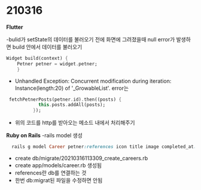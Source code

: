 210316
===============
<b>Flutter</b>

-bulid가 setState의 데이터를 불러오기 전에 화면에 그려졌을때 null error가 발생하면 build 안에서 데이터를 불러오기
```dart
Widget build(context) {
    Petner petner = widget.petner;
    }                          
 ```
- Unhandled Exception: Concurrent modification during iteration: Instance(length:20) of '_GrowableList'. error는

```dart
 fetchPetnerPosts(petner.id).then((posts) {
            this.posts.addAll(posts);
          });
 ```
 - 위의 코드를 http를 받아오는 메소드 내에서 처리해주기


<b>Ruby on Rails</b>
-rails model 생성
```ruby
  rails g model Career petner:references icon title image completed_at:date confirmed:boolean
 ```
- create    db/migrate/20210316113309_create_careers.rb
- create    app/models/career.rb 생성됨
- references란 db를 연결하는 것
- 한번 db:migrat된 파일을 수정하면 안됨

